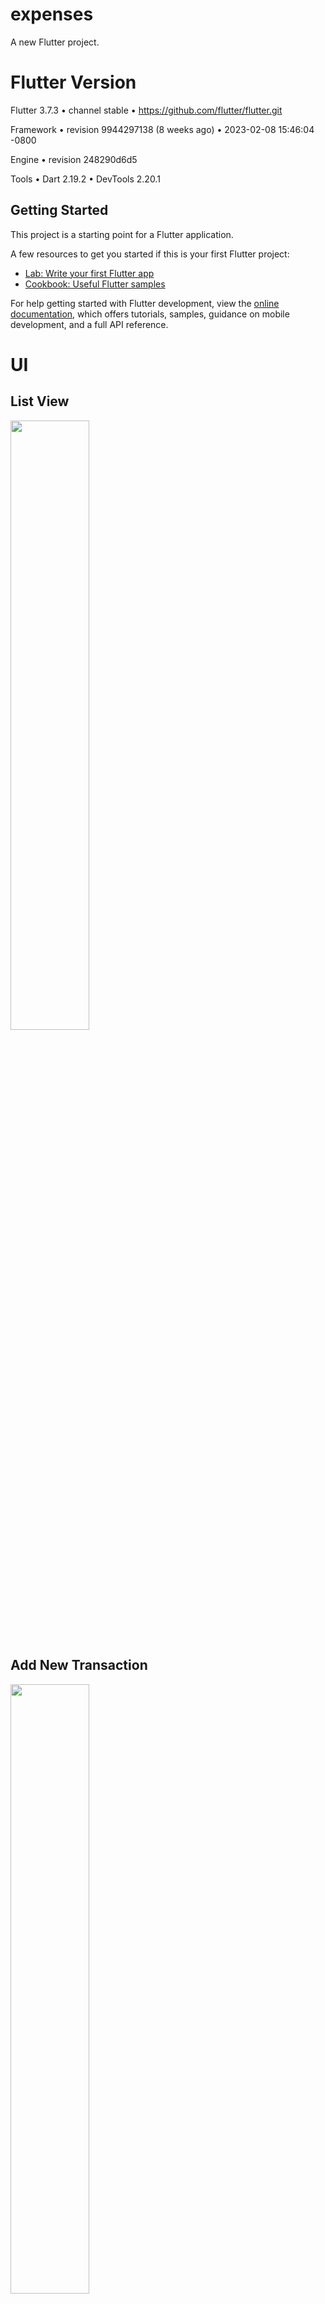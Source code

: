# expenses

A new Flutter project.

# Flutter Version

Flutter 3.7.3 • channel stable • https://github.com/flutter/flutter.git

Framework • revision 9944297138 (8 weeks ago) • 2023-02-08 15:46:04 -0800

Engine • revision 248290d6d5

Tools • Dart 2.19.2 • DevTools 2.20.1

## Getting Started

This project is a starting point for a Flutter application.

A few resources to get you started if this is your first Flutter project:

- [Lab: Write your first Flutter app](https://docs.flutter.dev/get-started/codelab)
- [Cookbook: Useful Flutter samples](https://docs.flutter.dev/cookbook)

For help getting started with Flutter development, view the
[online documentation](https://docs.flutter.dev/), which offers tutorials,
samples, guidance on mobile development, and a full API reference.

# UI

## List View

<img src="https://user-images.githubusercontent.com/71305747/229364395-0bda6c6a-7199-46ec-9552-85ab76f2daf8.png" width="50%" height="50%">

## Add New Transaction

<img src="https://user-images.githubusercontent.com/71305747/229364581-23e23503-f8e0-40da-bce7-19ac5792d4c7.png" width="50%" height="50%">

## Date Time Picker

<img src="https://user-images.githubusercontent.com/71305747/229364643-4b0716e7-e15d-4de6-b4af-747210695831.png" width="50%" height="50%">

